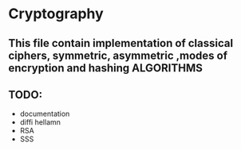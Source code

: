 # Cryptography

## This file contain implementation of classical ciphers, symmetric, asymmetric ,modes of encryption and hashing ALGORITHMS


## TODO:
- documentation
- diffi hellamn
- RSA
- SSS

